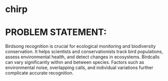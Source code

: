 # chirp
# PROBLEM STATEMENT:
Birdsong recognition is crucial for ecological monitoring and biodiversity conservation. It helps scientists and conservationists track bird populations, assess environmental health, and detect changes in ecosystems. Birdcalls can vary significantly within and between species. Factors such as environmental noise, overlapping calls, and individual variations further complicate accurate recognition.
